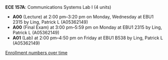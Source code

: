 **ECE 157A**: Communications Systems Lab I (4 units)

- **A00** (Lecture) at 2:00 pm–3:20 pm on Monday, Wednesday at EBU1 2315 by Ling, Patrick L (A05362149)
- **A00** (Final Exam) at 3:00 pm–5:59 pm on Monday at EBU1 2315 by Ling, Patrick L (A05362149)
- **A01** (Lab) at 2:00 pm–4:50 pm on Friday at EBU1 B538 by Ling, Patrick L (A05362149)

[Enrollment numbers over time](./ECE157A.tsv)
